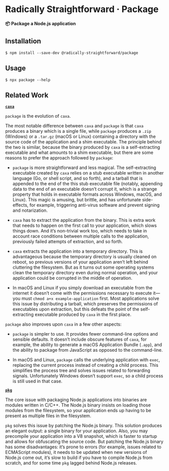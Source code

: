 # Radically Straightforward · Package

**📦 Package a Node.js application**

## Installation

```console
$ npm install --save-dev @radically-straightforward/package
```

## Usage

```
$ npx package --help
```

## Related Work

**[`caxa`](https://npm.im/caxa)**

`package` is the evolution of `caxa`.

The most notable difference between `caxa` and `package` is that `caxa` produces a binary which is a single file, while `package` produces a `.zip` (Windows) or a `.tar.gz` (macOS or Linux) containing a directory with the source code of the application and a shim executable. The principle behind the two is similar, because the binary produced by `caxa` is a self-extracting executable and what amounts to a shim executable, but there are some reasons to prefer the approach followed by `package`:

- `package` is more straightforward and less magical. The self-extracting executable created by `caxa` relies on a stub executable written in another language (Go, or shell script, and so forth), and a tarball that is appended to the end of the this stub executable file (notably, appending data to the end of an executable doesn’t corrupt it, which is a strange property that holds in executable formats across Windows, macOS, and Linux). This magic is amusing, but brittle, and has unfortunate side-effects, for example, triggering anti-virus software and prevent signing and notarization.

- `caxa` has to extract the application from the binary. This is extra work that needs to happen on the first call to your application, which slows things down. And it’s non-trivial work too, which needs to take in account race conditions between multiple calls to the application, previously failed attempts of extraction, and so forth.

- `caxa` extracts the application into a temporary directory. This is advantageous because the temporary directory is usually cleaned on reboot, so previous versions of your application aren’t left behind cluttering the filesystem. But as it turns out some operating systems clean the temporary directory even during normal operation, and your application could be corrupted in the middle of operation.

- In macOS and Linux if you simply download an executable from the internet it doesn’t come with the permissions necessary to execute it—you must `chmod a+x example-application` first. Most applications solve this issue by distributing a tarball, which preserves the permissions of executables upon extraction, but this defeats the point of the self-extracting executable produced by `caxa` in the first place.

`package` also improves upon `caxa` in a few other aspects:

- `package` is simpler to use. It provides fewer command-line options and sensible defaults. It doesn’t include obscure features of `caxa`, for example, the ability to generate a macOS Application Bundle (`.app`), and the ability to package from JavaScript as opposed to the command-line.

- In macOS and Linux, `package` calls the underlying application with `exec`, replacing the current process instead of creating a child process. This simplifies the process tree and solves issues related to forwarding signals. Unfortunately Windows doesn’t support `exec`, so a child process is still used in that case.

**[`pkg`](https://npm.im/pkg)**

The core issue with packaging Node.js applications into binaries are modules written in C/C++. The Node.js binary insists on loading those modules from the filesystem, so your application ends up having to be present as multiple files in the filesystem.

`pkg` solves this issue by patching the Node.js binary. This solution produces an elegant output: a single binary for your application. Also, you may precompile your application into a V8 snapshot, which is faster to startup and allows for obfuscating the source code. But patching the Node.js binary has some disadvantages: it’s prone to errors (for example, issues related to ECMAScript modules), it needs to be updated when new versions of Node.js come out, it’s slow to build if you have to compile Node.js from scratch, and for some time `pkg` lagged behind Node.js releases.
